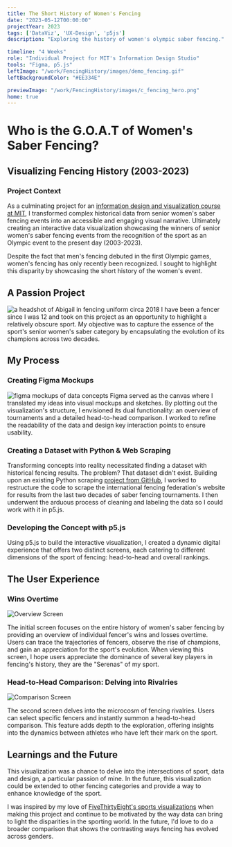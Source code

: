 ```yaml
---
title: The Short History of Women's Fencing
date: "2023-05-12T00:00:00"
projectYear: 2023
tags: ['DataViz', 'UX-Design', 'p5js']
description: "Exploring the history of women's olympic saber fencing."

timeline: "4 Weeks"
role: "Individual Project for MIT's Information Design Studio"
tools: "Figma, p5.js"
leftImage: "/work/FencingHistory/images/demo_fencing.gif"
leftBackgroundColor: "#EE334E"

previewImage: "/work/FencingHistory/images/c_fencing_hero.png"
home: true
---
```


# Who is the G.O.A.T of Women's Saber Fencing?

## Visualizing Fencing History (2003-2023)
### Project Context
As a culminating project for an [information design and visualization course at MIT](https://infodesign.mit.edu/), I transformed complex historical data from senior women's saber fencing events into an accessible and engaging visual narrative. Ultimately creating an interactive data visualization showcasing the winners of senior women's saber fencing events from the recognition of the sport as an Olympic event to the present day (2003-2023). 

Despite the fact that men's fencing debuted in the first Olympic games, women's fencing has only recently been recognized. I sought to highlight this disparity by showcasing the short history of the women's event.

## A Passion Project
![a headshot of Abigail in fencing uniform circa 2018](/work/FencingHistory/images/headshot.jpeg)
I have been a fencer since I was 12 and took on this project as an opportunity to highlight a relatively obscure sport. My objective was to capture the essence of the sport's senior women's saber category by encapsulating the evolution of its champions across two decades.

## My Process
### Creating Figma Mockups
![figma mockups of data concepts](/work/FencingHistory/images/mockups.png)
Figma served as the canvas where I translated my ideas into visual mockups and sketches. By plotting out the visualization's structure, I envisioned its dual functionality: an overview of tournaments and a detailed head-to-head comparison. I worked to refine the readability of the data and design key interaction points to ensure usability.

### Creating a Dataset with Python & Web Scraping
Transforming concepts into reality necessitated finding a dataset with historical fencing results. The problem? That dataset didn't exist. Building upon an existing Python scraping [project from GitHub](https://github.com/amichaelsen/fie-fencing-dataset), I worked to restructure the code to scrape the international fencing federation's website for results from the last two decades of saber fencing tournaments. I then underwent the arduous process of cleaning and labeling the data so I could work with it in p5.js.

### Developing the Concept with p5.js 
Using p5.js to build the interactive visualization, I created a dynamic digital experience that offers two distinct screens, each catering to different dimensions of the sport of fencing: head-to-head and overall rankings.

## The User Experience
### Wins Overtime
![Overview Screen](/work/FencingHistory/images/homescreen.png)

The initial screen focuses on the entire history of women's saber fencing by providing an overview of individual fencer's wins and losses overtime. Users can trace the trajectories of fencers, observe the rise of champions, and gain an appreciation for the sport's evolution. When viewing this screen, I hope users appreciate the dominance of several key players in fencing's history, they are the "Serenas" of my sport.

### Head-to-Head Comparison: Delving into Rivalries
![Comparison Screen](/work/FencingHistory/images/head-to-head.png)

The second screen delves into the microcosm of fencing rivalries. Users can select specific fencers and instantly summon a head-to-head comparison. This feature adds depth to the exploration, offering insights into the dynamics between athletes who have left their mark on the sport.

## Learnings and the Future
This visualization was a chance to delve into the intersections of sport, data and design, a particular passion of mine. 
In the future, this visualization could be extended to other fencing categories and provide a way to enhance knowledge of the sport. 

I was inspired by my love of [FiveThirtyEight's sports visualizations](https://projects.fivethirtyeight.com/nba-player-ratings/) when making this project and continue to be motivated by the way data can bring to light the disparities in the sporting world. In the future, I'd love to do a broader comparison that shows the contrasting ways fencing has evolved across genders. 



